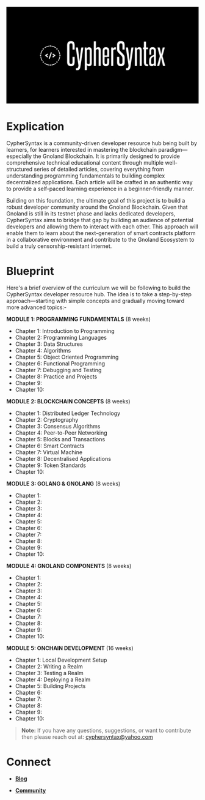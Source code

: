 ![Alt Image](https://github.com/Danish-Mahboob/CypherSyntax/blob/59c7984cfa85a5f215d67bdd50527b515f7880ed/Banner.jpg)
# Explication
CypherSyntax is a community-driven developer resource hub being built by learners, for learners interested in mastering the blockchain paradigm—especially the Gnoland Blockchain. It is primarily designed to provide comprehensive technical educational content through multiple well-structured series of detailed articles, covering everything from understanding programming fundamentals to building complex decentralized applications. Each article will be crafted in an authentic way to provide a self-paced learning experience in a beginner-friendly manner.

Building on this foundation, the ultimate goal of this project is to build a robust developer community around the Gnoland Blockchain. Given that Gnoland is still in its testnet phase and lacks dedicated developers, CypherSyntax aims to bridge that gap by building an audience of potential developers and allowing them to interact with each other. This approach will enable them to learn about the next-generation of smart contracts platform in a collaborative environment and contribute to the Gnoland Ecosystem to build a truly censorship-resistant internet.



# Blueprint
Here's a brief overview of the curriculum we will be following to build the CypherSyntax developer resource hub. The idea is to take a step-by-step approach—starting with simple concepts and gradually moving toward more advanced topics:-

__MODULE 1: PROGRAMMING FUNDAMENTALS__    (8 weeks)
+ Chapter 1: Introduction to Programming
+ Chapter 2: Programming Languages 
+ Chapter 3: Data Structures
+ Chapter 4: Algorithms
+ Chapter 5: Object Oriented Programming
+ Chapter 6: Functional Programming
+ Chapter 7: Debugging and Testing
+ Chapter 8: Practice and Projects
+ Chapter 9: 
+ Chapter 10: 

__MODULE 2: BLOCKCHAIN CONCEPTS__    (8 weeks)
+ Chapter 1: Distributed Ledger Technology
+ Chapter 2: Cryptography
+ Chapter 3: Consensus Algorithms
+ Chapter 4: Peer-to-Peer Networking
+ Chapter 5: Blocks and Transactions
+ Chapter 6: Smart Contracts
+ Chapter 7: Virtual Machine
+ Chapter 8: Decentralised Applications
+ Chapter 9: Token Standards
+ Chapter 10: 

__MODULE 3: GOLANG & GNOLANG__    (8 weeks)
+ Chapter 1: 
+ Chapter 2:
+ Chapter 3:
+ Chapter 4:
+ Chapter 5:
+ Chapter 6:
+ Chapter 7:
+ Chapter 8:
+ Chapter 9: 
+ Chapter 10:

__MODULE 4: GNOLAND COMPONENTS__    (8 weeks)
+ Chapter 1:
+ Chapter 2:
+ Chapter 3:
+ Chapter 4:
+ Chapter 5:
+ Chapter 6:
+ Chapter 7:
+ Chapter 8:
+ Chapter 9:
+ Chapter 10:

__MODULE 5: ONCHAIN DEVELOPMENT__    (16 weeks)
+ Chapter 1: Local Development Setup
+ Chapter 2: Writing a Realm
+ Chapter 3: Testing a Realm
+ Chapter 4: Deploying a Realm
+ Chapter 5: Building Projects
+ Chapter 6:
+ Chapter 7:
+ Chapter 8:
+ Chapter 9:
+ Chapter 10:

>__Note:__ If you have any questions, suggestions, or want to contribute then please reach out at: cyphersyntax@yahoo.com


# Connect
+ __[Blog](https://medium.com/@cyphersyntax)__

+ __[Community](https://https://t.me/cyphersyntax)__

